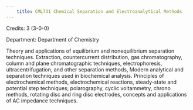 ```yaml
---
    title: CML731 Chemical Separation and Electroanalytical Methods
---
```

Credits: 3 (3-0-0)

Department: Department of Chemistry

Theory and applications of equilibrium and nonequilibrium separation techniques. Extraction, countercurrent distribution, gas chromatography, column and plane chromatographic techniques, electrophoresis, ultracentrifugation, and other separation methods, Modern analytical and separation techniques used in biochemical analysis. Principles of electrochemical methods, electrochemical reactions, steady-state and potential step techniques; polarography, cyclic voltammetry, chrono methods, rotating disc and ring disc electrodes, concepts and applications of AC impedance techniques.